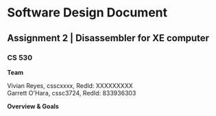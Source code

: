 # Software Design Document
## Assignment 2 | Disassembler for XE computer
### CS 530

**Team**

Vivian Reyes, csscxxxx, RedId: XXXXXXXXX\
Garrett O'Hara, cssc3724, RedId: 833936303

**Overview & Goals**
